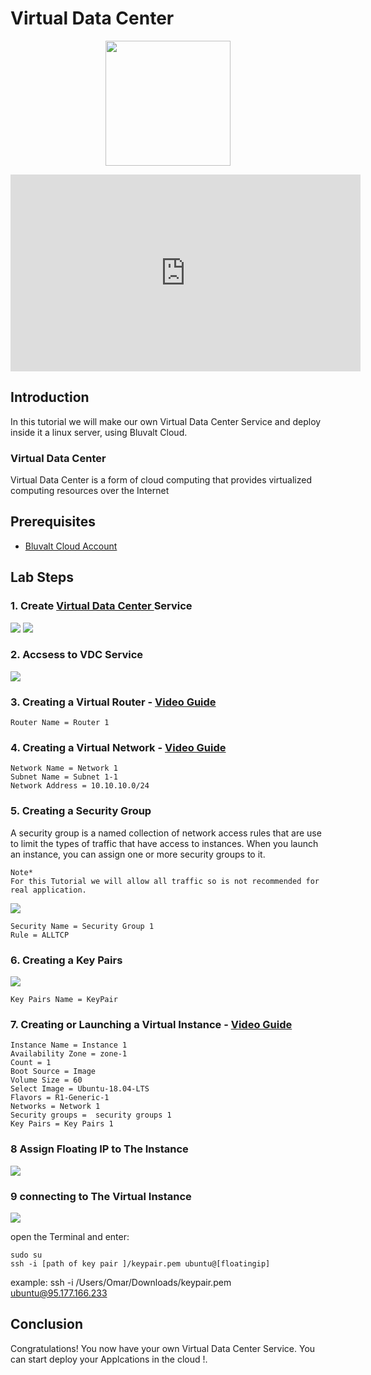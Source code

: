 # Virtual Data Center

 <p align="center">
  <img src='images/vdc.png ' width="200" />
</p>

<iframe width="560" height="315" src="https://www.youtube.com/embed/Z7Q5n6i7dHI" frameborder="0" allow="accelerometer; autoplay; encrypted-media; gyroscope; picture-in-picture" allowfullscreen></iframe>

## Introduction
In this tutorial we will make our own Virtual Data Center Service and deploy inside it a linux server, using Bluvalt Cloud.

### Virtual Data Center
Virtual Data Center is a form of cloud computing that provides virtualized computing resources over the Internet
## Prerequisites
* [Bluvalt Cloud Account](https://cloud.bluvalt.com/#/register "Bluvalt Cloud")
 


## Lab Steps
### 1. Create [Virtual Data Center ](https://cloud.bluvalt.com/#/virtual-data-center/ "Virtual Data Center ") Service
![](images/vdc1.gif)
![](images/vdc2.gif)
### 2. Accsess to VDC Service 
![](images/vdc3.gif)

### 3. Creating a Virtual Router - [Video Guide](https://kb.bluvalt.com/uploads/Create_router.mp4 "Video Guide")
```
Router Name = Router 1
```

### 4. Creating a Virtual Network - [Video Guide](https://kb.bluvalt.com/uploads/create_network.mp4 "Video Guide")
```
Network Name = Network 1
Subnet Name = Subnet 1-1
Network Address = 10.10.10.0/24
```


### 5. Creating a Security Group
A security group is a named collection of network access rules that are use to limit the types of traffic that have access to instances. When you launch an instance, you can assign one or more security groups to it. 

```
Note*
For this Tutorial we will allow all traffic so is not recommended for real application.
```
![](images/vdc4.gif)

 ```
 Security Name = Security Group 1
 Rule = ALLTCP
 ```

### 6. Creating a Key Pairs
![](images/vdc5.gif)
```
Key Pairs Name = KeyPair
```

### 7. Creating or Launching a Virtual Instance - [Video Guide](https://youtu.be/Z7Q5n6i7dHI "Video Guide")

```
Instance Name = Instance 1
Availability Zone = zone-1
Count = 1
Boot Source = Image
Volume Size = 60
Select Image = Ubuntu-18.04-LTS
Flavors = R1-Generic-1
Networks = Network 1
Security groups =  security groups 1
Key Pairs = Key Pairs 1 
```

### 8 Assign Floating IP to The Instance 
![](images/vdc6.gif)

### 9 connecting to The Virtual Instance  
![](images/vdc7.gif)

open the Terminal and enter:
```
sudo su 
ssh -i [path of key pair ]/keypair.pem ubuntu@[floatingip] 
```
example: ssh -i /Users/Omar/Downloads/keypair.pem ubuntu@95.177.166.233


## Conclusion 
Congratulations! You now have your own Virtual Data Center Service. You can start deploy your Applcations in the cloud !.

